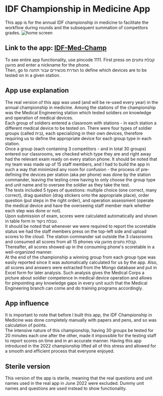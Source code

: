 # IDF Championship in Medicine App

This app is for the annual IDF championship in medicine to facilitate the workflow during rounds and the subsequent summation of competitors grades.
![home screen](https://i.ibb.co/w0V8W8J/Home-Screen.png)

## Link to the app: [IDF-Med-Champ](https://idf-med-champ.web.app/)

To see entire app functionality, use pincode 1111. First press on קבלת נתונים מהענן and enter a nickname for the phone.  
Then, go to הגדרת מכשירים עבור תחנה to define which devices are to be tested on in a given station.

## App use explanation

The real version of this app was used (and will be re-used every year) in the annual championship in medicine. Among the stations of the championship was the Medical Engineering station which tested soldiers on knowledge and operation of medical devices.  
Each group of soldiers entered a classroom with stations - in each station a different medical device to be tested on. There were four types of soldier groups (called בית), each specializing in their own devices, therefore requiring us to define the appropriate device for each group type in each station.  
Once a group (each containing 3 competitors - and in total 30 groups) entered our classrooms, we checked which type they are and right away had the relevant exam ready on every station phone. It should be noted that my team was made up of 15 staff members, and I had to build the app in such a way that minimized any room for confusion - the process of pre-defining the devices per station (aka per phone) was done by the station commander, leaving the testing crew having to only choose the group type and unit name and to oversee the soldier as they take the test.  
The tests included 5 types of questions: multiple choice (one correct, many correct), drag question (drag stickers onto the appropriate place), order question (put steps in the right order), and operation assessment (operate the medical device and have the overseeing staff member mark whether each step was done or not).  
Upon submission of exam, scores were calculated automatically and shown in table form in טבלת ניקוד.  
It should be noted that whenever we were required to report the scoretable status we had the staff members press on the top-left side and upload scores to the cloud. The station commander sat outside the 3 classrooms and consumed all scores from all 15 phones via קבלת נתונים מהענן. Thereafter, all scores showed up in the consuming phone's scoretable in a well-organized manner.  
At the end of the championship a winning group from each group type was easily reported since it was automatically calculated for us by the app. Also, all scores and answers were extracted from the Mongo database and put in Excel form for later analysis. Such analysis gives the Medical Corps a picture about soldier competence in medical device operation and allows for pinpointing any knowledge gaps in every unit such that the Medical Engineering branch can come and do training programs accordingly.

## App influence

It is important to note that before I built this app, the IDF Championship in Medicine was done completely manually with papers and pens, and so was calculation of points.  
The intensive nature of this championship, having 30 groups be tested for 20 minutes each one after the other, made it impossible for the testing staff to report scores on time and in an accurate manner. Having this app introduced in the 2022 championship lifted all of this stress and allowed for a smooth and efficient process that everyone enjoyed.

## Sterile version

This version of the app is sterile, meaning that the real questions and unit names used in the real app in June 2022 were excluded. Dummy unit names and questions are used instead to show functionality.
